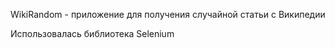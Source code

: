 WikiRandom - приложение для получения случайной статьи с Википедии

Использовалась библиотека Selenium